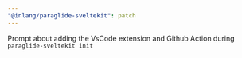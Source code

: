 ```yaml
---
"@inlang/paraglide-sveltekit": patch
---
```


Prompt about adding the VsCode extension and Github Action during `paraglide-sveltekit init`
